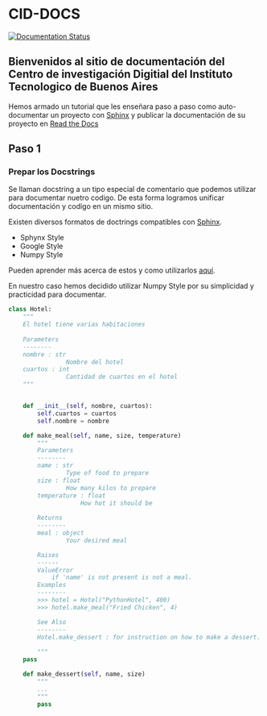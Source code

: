 # CID-DOCS 
[![Documentation Status](https://readthedocs.org/projects/cid-docs/badge/?version=latest)](https://cid-docs.readthedocs.io/en/latest/?badge=latest)

## Bienvenidos al sitio de documentación del <b>Centro de investigación Digitial</b> del Instituto Tecnologico de Buenos Aires

Hemos armado un tutorial que les enseñara paso a paso como auto-documentar un proyecto con [Sphinx]([https://link](https://www.sphinx-doc.org)) y publicar la documentación de su proyecto en [Read the Docs](https://[https://readthedocs.org/]) 

## Paso 1
### Prepar los Docstrings 
Se llaman docstring a un tipo especial de comentario que podemos utilizar para documentar nuetro codigo. De esta forma logramos unificar documentación y codigo en un mismo sitio.

Existen diversos formatos de doctrings compatibles con [Sphinx]([https://link](https://www.sphinx-doc.org)).
 
 <ul>
    <li>Sphynx Style</li>
    <li>Google Style</li>
    <li>Numpy Style</li>
</ul>

Pueden aprender más acerca de estos y como utilizarlos [aquí](https://https://www.datacamp.com/community/tutorials/docstrings-python).

En nuestro caso hemos decidido utilizar Numpy Style por su simplicidad y practicidad para documentar.
```python
class Hotel:
    """
    El hotel tiene varias habitaciones
    
    Parameters
    --------
    nombre : str
                Nombre del hotel
    cuartos : int
                Cantidad de cuartos en el hotel
    """


    def __init__(self, nombre, cuartos):
        self.cuartos = cuartos
        self.nombre = nombre 

    def make_meal(self, name, size, temperature)
        """
        Parameters
        --------
        name : str
                Type of food to prepare
        size : float
                How many kilos to prepare
        temperature : float
                    How hot it should be
        
        Returns
        --------
        meal : object
                Your desired meal

        Raises
        ------
        ValueError
            if 'name' is not present is not a meal.
        Examples
        --------
        >>> hotel = Hotel("PythonHotel", 400)
        >>> hotel.make_meal("Fried Chicken", 4)

        See Also
        --------
        Hotel.make_dessert : for instruction on how to make a dessert.
            
        """
    pass

    def make_dessert(self, name, size)
        """
        ...
        """
        pass


```
















<!-- El objetivo de utilizar [Sphinx]([https://link](https://www.sphinx-doc.org)) es el de auto-generar la documentación de nuestro paquete de Python. Para e
Generar un paquete distribuible de Python incluyendo __init__.py vacío y el correspondiente archivo setup.py 
```shell
pip install sphinx
"""
Correr en el directorio raiz de nuestro paquete, es decir un nivel arriba de la carpeta de donde esta el paquete
"""
sphinx-quickstart docs
```

El comando nos guiara a traves de una serie de pasos. Se recomienda dejar todo en default salvo *nombres* y números de *version*.

Una vez hecho esto tendremos el siguiente árbol

root
 -paquete
 -docs -->
